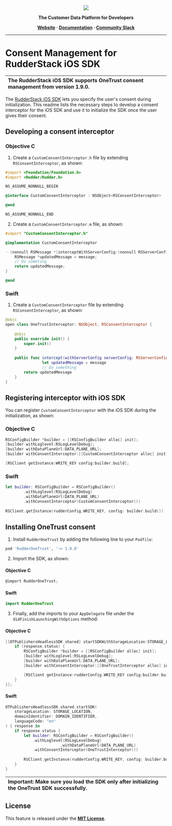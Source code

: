 <p align="center">
  <a href="https://rudderstack.com/">
    <img src="https://user-images.githubusercontent.com/59817155/121357083-1c571300-c94f-11eb-8cc7-ce6df13855c9.png">
  </a>
</p>

<p align="center"><b>The Customer Data Platform for Developers</b></p>

<p align="center">
  <b>
    <a href="https://rudderstack.com">Website</a>
    ·
    <a href="https://www.rudderstack.com/docs/sources/event-streams/sdks/rudderstack-ios-sdk/">Documentation</a>
    ·
    <a href="https://rudderstack.com/join-rudderstack-slack-community">Community Slack</a>
  </b>
</p>

---

# Consent Management for RudderStack iOS SDK

| The RudderStack iOS SDK supports OneTrust consent management from version 1.9.0. |
| :----|

The [RudderStack iOS SDK](https://www.rudderstack.com/docs/sources/event-streams/sdks/rudderstack-ios-sdk/) lets you specify the user's consent during initialization. This readme lists the necessary steps to develop a consent interceptor for the iOS SDK and use it to initialize the SDK once the user gives their consent.

## Developing a consent interceptor

### Objective C

1. Create a `CustomConsentInterceptor.h` file by extending `RSConsentInterceptor`, as shown:

```objectivec
#import <Foundation/Foundation.h>
#import <Rudder/Rudder.h>

NS_ASSUME_NONNULL_BEGIN

@interface CustomConsentInterceptor : NSObject<RSConsentInterceptor>

@end

NS_ASSUME_NONNULL_END
```

2. Create a `CustomConsentInterceptor.m` file, as shown:

```objectivec
#import "CustomConsentInterceptor.h"

@implementation CustomConsentInterceptor

- (nonnull RSMessage *)interceptWithServerConfig:(nonnull RSServerConfigSource *)serverConfig andMessage:(nonnull RSMessage *)message {
    RSMessage *updatedMessage = message;
    // Do someting
    return updatedMessage;
}

@end
```

### Swift

1. Create a `CustomConsentInterceptor` file by extending `RSConsentInterceptor`, as shown:

```swift
@objc
open class OneTrustInterceptor: NSObject, RSConsentInterceptor {
        
    @objc
    public override init() {
        super.init()
    }
    
    public func intercept(withServerConfig serverConfig: RSServerConfigSource, andMessage message: RSMessage) -> RSMessage {        
				let updatedMessage = message
				// Do something
        return updatedMessage
    }
}
```

## Registering interceptor with iOS SDK

You can register `CustomConsentInterceptor` with the iOS SDK during the initialization, as shown:

### Objective C

```objectivec
RSConfigBuilder *builder = [[RSConfigBuilder alloc] init];
[builder withLoglevel:RSLogLevelDebug];
[builder withDataPlaneUrl:DATA_PLANE_URL];
[builder withConsentInterceptor:[[CustomConsentInterceptor alloc] init]];

[RSClient getInstance:WRITE_KEY config:builder.build];
```

### Swift

```swift
let builder: RSConfigBuilder = RSConfigBuilder()
		.withLoglevel(RSLogLevelDebug)
		.withDataPlaneUrl(DATA_PLANE_URL)
		.withConsentInterceptor(CustomConsentInterceptor())
             
RSClient.getInstance(rudderConfig.WRITE_KEY, config: builder.build())
```

## Installing OneTrust consent

1. Install `RudderOneTrust` by adding the following line to your `Podfile`:

```ruby
pod 'RudderOneTrust', '~> 1.0.0'
```

2. Import the SDK, as shown:

#### Objective C

```objectivec
@import RudderOneTrust;
```

#### Swift

```swift
import RudderOneTrust
```

3. Finally, add the imports to your `AppDelegate` file under the `didFinishLaunchingWithOptions` method:

#### Objective C

```objectivec
[[OTPublishersHeadlessSDK shared] startSDKWithStorageLocation:STORAGE_LOCATION domainIdentifier:DOMAIN_IDENTIFIER languageCode:@"en" params:nil loadOffline:NO completionHandler:^(OTResponse *response) {
    if (response.status) {
        RSConfigBuilder *builder = [[RSConfigBuilder alloc] init];
        [builder withLoglevel:RSLogLevelDebug];
        [builder withDataPlaneUrl:DATA_PLANE_URL];
        [builder withConsentInterceptor:[[OneTrustInterceptor alloc] init]];

        [RSClient getInstance:rudderConfig.WRITE_KEY config:builder.build];
    }
}];
```

#### Swift

```swift
OTPublishersHeadlessSDK.shared.startSDK(
    storageLocation: STORAGE_LOCATION,
    domainIdentifier: DOMAIN_IDENTIFIER,
    languageCode: "en"
) { response in
    if response.status {
        let builder: RSConfigBuilder = RSConfigBuilder()
            .withLoglevel(RSLogLevelDebug)
						.withDataPlaneUrl(DATA_PLANE_URL)
            .withConsentInterceptor(OneTrustInterceptor())
             
        RSClient.getInstance(rudderConfig.WRITE_KEY, config: builder.build())
    }
}
```

| Important: Make sure you load the SDK only after initializing the OneTrust SDK successfully. |
| :----|

## License

This feature is released under the [**MIT License**](https://opensource.org/licenses/MIT).
